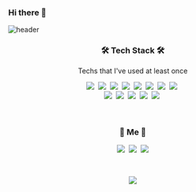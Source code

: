 ### Hi there 👋
![header](https://capsule-render.vercel.app/api?type=soft&color=auto&height=150&section=header&text=EunYoungHwan&fontSize=70&animation=twinkling)

<h3 align="center">🛠 Tech Stack 🛠</h3>

<p align="center"> Techs that I've used at least once </p>

<p align="center">
  <img src="https://img.shields.io/badge/HTML5-E34F26?style=flat-square&logo=html5&logoColor=white"/></a>&nbsp
  <img src="https://img.shields.io/badge/CSS-1572B6?style=flat-square&logo=css3&logoColor=white"/></a>&nbsp
  <img src="https://img.shields.io/badge/JavaScript-ffb13b?style=flat-square&logo=javascript&logoColor=white"/></a>&nbsp 
  <img src="https://img.shields.io/badge/jQuery-0769ad?style=flat-square&logo=jquery&logoColor=white"/></a>&nbsp 
  <img src="https://img.shields.io/badge/BootStrap-7952b3?style=flat-square&logo=Bootstrap&logoColor=white"/></a>&nbsp 
  <img src="https://img.shields.io/badge/MySQL-4479a1?style=flat-square&logo=MySQL&logoColor=white"/></a>&nbsp 
  <img src="https://img.shields.io/badge/Oracle-f80000?style=flat-square&logo=Oracle&logoColor=white"/></a>&nbsp 
  <img src="https://img.shields.io/badge/JAVA-007396?style=flat-square&logo=JAVA&logoColor=white"/></a>&nbsp 
  <br>
  <img src="https://img.shields.io/badge/Figma-f24e1e?style=flat-square&logo=Figma&logoColor=white"/></a>&nbsp 
  <img src="https://img.shields.io/badge/AdobePhotoshop-31a8ff?style=flat-square&logo=AdobePhotoshop&logoColor=white"/></a>&nbsp 
  <img src="https://img.shields.io/badge/AdobeIllustrator-ff9a00?style=flat-square&logo=AdobeIllustrator&logoColor=white"/></a>&nbsp
  <img src="https://img.shields.io/badge/AdobeXD-ff61f6?style=flat-square&logo=AdobeXD&logoColor=white"/></a>&nbsp 
  <img src="https://img.shields.io/badge/AdobePremierePro-9999ff?style=flat-square&logo=AdobePremierePro&logoColor=white"/></a>&nbsp 
</p>

<br>



<h3 align="center"> 🧸 Me 🧸 </h3>
<p align="center">
  <a href="https://www.instagram.com/illusion__is/"><img src="https://img.shields.io/badge/Instagram-E4405F?style=flat-square&logo=Instagram&logoColor=white&link=https://www.instagram.com/illusion__is/"/></a>&nbsp
  <a href="https://www.facebook.com/eyh208"><img src="https://img.shields.io/badge/Facebook-1877F2?style=flat-square&logo=Facebook&logoColor=white&link=https://www.facebook.com/eyh208"/></a>&nbsp
  <a href="mailto:eyh208@gmail.com"><img src="https://img.shields.io/badge/Gmail-d14836?style=flat-square&logo=Gmail&logoColor=white&link=viliketh1s98@naver.com"/></a>
</p>
<br>

<p align="center">
  <a href="https://hits.seeyoufarm.com"><img src="https://hits.seeyoufarm.com/api/count/incr/badge.svg?url=https%3A%2F%2Fgithub.com%2Fwookyoungkim&count_bg=%23ED6DA3&title_bg=%2386757E&icon=github.svg&icon_color=%23E1DEDE&title=hits&edge_flat=false"/></a>
</p>
<!--
**yheun03/yheun03** is a ✨ _special_ ✨ repository because its `README.md` (this file) appears on your GitHub profile.

Here are some ideas to get you started:

- 🔭 I’m currently working on ...
- 🌱 I’m currently learning ...
- 👯 I’m looking to collaborate on ...
- 🤔 I’m looking for help with ...
- 💬 Ask me about ...
- 📫 How to reach me: ...
- 😄 Pronouns: ...
- ⚡ Fun fact: ...
-->
